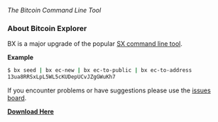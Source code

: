 *The Bitcoin Command Line Tool*

### About Bitcoin Explorer

BX is a major upgrade of the popular [SX command line tool](https://sx.dyne.org/index.html).

**Example**
```sh
$ bx seed | bx ec-new | bx ec-to-public | bx ec-to-address
13ua8RRSxLpL5WL5cKUDepUCvJZgGWuKh7
```
If you encounter problems or have suggestions please use the [issues board](https://github.com/libbitcoin/libbitcoin-explorer/issues).

**[Download Here](https://github.com/libbitcoin/libbitcoin-explorer/wiki/Download-BX)**